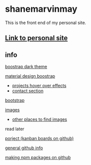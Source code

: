# shanemarvinmay
This is the front end of my personal site.

## [Link to personal site](https://shanemarvinmay.github.io/shanemarvinmay/)

## info 

[boostrap dark theme](https://bootswatch.com/darkly/)

[material design boostrap](https://github.com/mdbootstrap/bootstrap-material-design)

- [projects hover over effects](https://mdbootstrap.com/docs/jquery/css/hover-effects/)
- [contact section](https://mdbootstrap.com/docs/jquery/forms/contact/)

[bootstrap](https://getbootstrap.com/docs/4.3/getting-started/introduction/)

[images](https://unsplash.com/s/photos/fox)

- [other places to find images](https://www.pexels.com/search/alaksa/)

read later

[porject (kanban boards on github)](https://help.github.com/en/github/managing-your-work-on-github/about-project-boards)

[general github info](https://guides.github.com/activities/hello-world/)

[making npm packages on github](https://help.github.com/en/github/managing-packages-with-github-packages/about-github-packages#supported-clients-and-formats)
